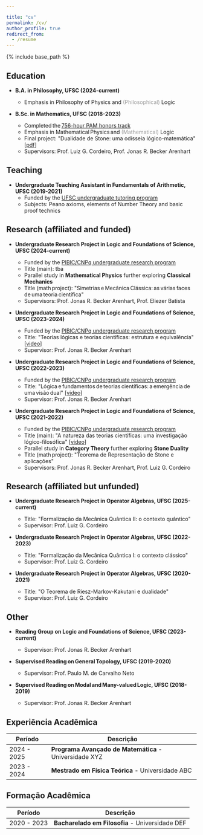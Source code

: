 ```yaml
---

title: "cv"
permalink: /cv/
author_profile: true
redirect_from:
  - /resume
---
```


{% include base_path %}

## Education

* **B.A. in Philosophy, UFSC (2024-current)**
  * Emphasis in Philosophy of Physics and <span style="color: #999999;">(Philosophical)</span> Logic

* **B.Sc. in Mathematics, UFSC (2018-2023)**
  * Completed the [756-hour PAM honors track](http://pam.mtm.ufsc.br/)
  * Emphasis in Mathematical Physics and <span style="color: #999999;">(Mathematical)</span> Logic
  * Final project: "Dualidade de Stone: uma odisseia lógico-matemática" [[pdf](https://repositorio.ufsc.br/bitstream/handle/123456789/255148/tcc_julio%20candido%20veloso%20barczyszyn.pdf?sequence=1&isAllowed=y)]
  * Supervisors: Prof. Luiz G. Cordeiro, Prof. Jonas R. Becker Arenhart

## Teaching

* **Undergraduate Teaching Assistant in Fundamentals of Arithmetic, UFSC (2019-2021)**
  * Funded by the [UFSC undergraduate tutoring program](https://monitoria.ufsc.br/)
  * Subjects: Peano axioms, elements of Number Theory and basic proof technics

## Research (affiliated and funded)

* **Undergraduate Research Project in Logic and Foundations of Science, UFSC (2024-current)**
  * Funded by the [PIBIC/CNPq undergraduate research program](http://pibic.propesq.ufsc.br/)
  * Title (main): tba
  * Parallel study in **Mathematical Physics** further exploring **Classical Mechanics**
  * Title (math project): "Simetrias e Mecânica Clássica: as várias faces de uma teoria científica"
  * Supervisors: Prof. Jonas R. Becker Arenhart, Prof. Eliezer Batista

* **Undergraduate Research Project in Logic and Foundations of Science, UFSC (2023-2024)**
  * Funded by the [PIBIC/CNPq undergraduate research program](http://pibic.propesq.ufsc.br/)
  * Title: "Teorias lógicas e teorias científicas: estrutura e equivalência" [[video](https://repositorio.ufsc.br/handle/123456789/259340)]
  * Supervisor: Prof. Jonas R. Becker Arenhart

* **Undergraduate Research Project in Logic and Foundations of Science, UFSC (2022-2023)**
  * Funded by the [PIBIC/CNPq undergraduate research program](http://pibic.propesq.ufsc.br/)
  * Title: "Lógica e fundamentos de teorias científicas: a emergência de uma visão dual" [[video](https://repositorio.ufsc.br/handle/123456789/251015)]
  * Supervisor: Prof. Jonas R. Becker Arenhart

* **Undergraduate Research Project in Logic and Foundations of Science, UFSC (2021-2022)**
  * Funded by the [PIBIC/CNPq undergraduate research program](http://pibic.propesq.ufsc.br/)
  * Title (main): "A natureza das teorias científicas: uma investigação lógico-filosófica" [[video](https://repositorio.ufsc.br/handle/123456789/239384)]
  * Parallel study in **Category Theory** further exploring **Stone Duality**
  * Title (math project): "Teorema de Representação de Stone e aplicações"
  * Supervisors: Prof. Jonas R. Becker Arenhart, Prof. Luiz G. Cordeiro
 
## Research (affiliated but unfunded)

* **Undergraduate Research Project in Operator Algebras, UFSC (2025-current)**
  * Title: "Formalização da Mecânica Quântica II: o contexto quântico"
  * Supervisor: Prof. Luiz G. Cordeiro

* **Undergraduate Research Project in Operator Algebras, UFSC (2022-2023)**
  * Title: "Formalização da Mecânica Quântica I: o contexto clássico"
  * Supervisor: Prof. Luiz G. Cordeiro

* **Undergraduate Research Project in Operator Algebras, UFSC (2020-2021)**
  * Title: "O Teorema de Riesz-Markov-Kakutani e dualidade"
  * Supervisor: Prof. Luiz G. Cordeiro

## Other

* **Reading Group on Logic and Foundations of Science, UFSC (2023-current)**
  * Supervisor: Prof. Jonas R. Becker Arenhart

* **Supervised Reading on General Topology, UFSC (2019-2020)**
  * Supervisor: Prof. Paulo M. de Carvalho Neto

* **Supervised Reading on Modal and Many-valued Logic, UFSC (2018-2019)**
  * Supervisor: Prof. Jonas R. Becker Arenhart

## Experiência Acadêmica

| Período          | Descrição                                                    |
|------------------|--------------------------------------------------------------|
| 2024 - 2025      | **Programa Avançado de Matemática** - Universidade XYZ       |
| 2023 - 2024      | **Mestrado em Física Teórica** - Universidade ABC            |

## Formação Acadêmica

| Período          | Descrição                                                    |
|------------------|--------------------------------------------------------------|
| 2020 - 2023      | **Bacharelado em Filosofia** - Universidade DEF              |
